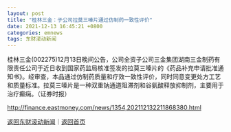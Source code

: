 ```yaml
---
layout: post
title: "桂林三金：子公司拉莫三嗪片通过仿制药一致性评价"
date: 2021-12-13 16:45:21 +0800
categories: emnews
tags: 东财滚动新闻
---
```


桂林三金(002275)12月13日晚间公告，公司全资子公司三金集团湖南三金制药有限责任公司于近日收到国家药监局核准签发的拉莫三嗪片的《药品补充申请批准通知书》。经审查，本品通过仿制药质量和疗效一致性评价，同时同意变更处方工艺和质量标准。拉莫三嗪片是一种双重钠通道阻滞剂和谷氨酸释放抑制剂，主要用于治疗癫痫。（证券时报）

<http://finance.eastmoney.com/news/1354,202112132211868380.html>

[返回东财滚动新闻](//finews.withounder.com/emnews/)｜[返回首页](//finews.withounder.com/)